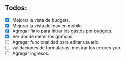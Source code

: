 ## Todos:

- [x] Mejorar la vista de budgets.
- [x] Mejorar la vista del nav en mobile.
- [x] Agregar filtro para filtrar los gastos por budgets.
- [x] Ver donde meter los graficos.
- [ ] Agregar funcionalidad para editar usuario.
- [ ] validaciones de formularios, mostrar los errores yup.
- [ ] Agregar ingresos.
